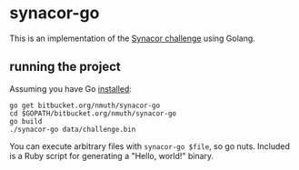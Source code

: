 # synacor-go

This is an implementation of the
[Synacor challenge](https://challenge.synacor.com/) using Golang.

## running the project

Assuming you have Go [installed](https://golang.org/dl/):

    go get bitbucket.org/nmuth/synacor-go
    cd $GOPATH/bitbucket.org/nmuth/synacor-go
    go build
    ./synacor-go data/challenge.bin

You can execute arbitrary files with `synacor-go $file`, so go nuts. Included is
a Ruby script for generating a "Hello, world!" binary.
